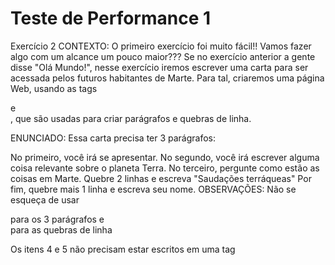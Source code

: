 # Teste de Performance 1

Exercício 2
CONTEXTO:
O primeiro exercício foi muito fácil!! Vamos fazer algo com um alcance um pouco maior??? Se no exercício anterior a gente disse "Olá Mundo!", nesse exercício iremos escrever uma carta para ser acessada pelos futuros habitantes de Marte. Para tal, criaremos uma página Web, usando as tags <p> e <br>, que são usadas para criar parágrafos e quebras de linha.

ENUNCIADO:
Essa carta precisa ter 3 parágrafos:

No primeiro, você irá se apresentar.
No segundo, você irá escrever alguma coisa relevante sobre o planeta Terra.
No terceiro, pergunte como estão as coisas em Marte.
Quebre 2 linhas e escreva "Saudações terráqueas"
Por fim, quebre mais 1 linha e escreva seu nome.
OBSERVAÇÕES:
Não se esqueça de usar <p> para os 3 parágrafos e <br> para as quebras de linha

Os itens 4 e 5 não precisam estar escritos em uma tag <p>

